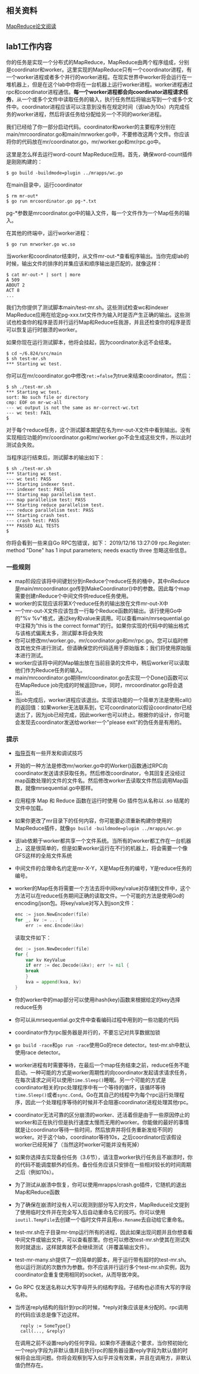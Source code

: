 
## 相关资料
[MapReduce论文阅读](https://tanxinyu.work/mapreduce-thesis/)

## lab1工作内容

你的任务是实现一个分布式的MapReduce，MapReduce由两个程序组成，分别是coordinator和worker。这里实现的MapReduce只有一个coordinator进程，有一个worker进程或者多个并行的worker进程。在现实世界中worker将会运行在一堆机器上，但是在这个lab中你将在一台机器上运行worker进程。worker进程通过rpc和coordinator进程通信。**每一个worker进程都会向coordinator进程请求任务**，从一个或多个文件中读取任务的输入，执行任务然后将输出写到一个或多个文件中。coordinator进程应该可以注意到没有在规定时间（该lab为10s）内完成任务的worker进程，然后将该任务给分配给另一个不同的worker进程。

我们已经给了你一部分启动代码。coordinator和worker的主要程序分别在main/mrcoordinator.go和main/mrworker.go中，不要修改这两个文件。你应该将你的代码放在mr/coordinator.go，mr/worker.go和mr/rpc.go中。

这里是怎么样去运行word-count MapReduce应用。首先，确保word-count插件是刚刚构建的：
```shell
$ go build -buildmode=plugin ../mrapps/wc.go
```
在main目录中，运行coordinator
```shell
$ rm mr-out*
$ go run mrcoordinator.go pg-*.txt
```
pg-*参数是mrcoordinator.go中的输入文件，每一个文件作为一个Map任务的输入。

在其他的终端中，运行worker进程：
```shell
$ go run mrworker.go wc.so
```
当worker和coordinator结束时，从文件mr-out-*查看程序输出。当你完成lab的时候，输出文件的排序的并集应该和顺序输出是匹配的，就像这样：
```shell
$ cat mr-out-* | sort | more
A 509
ABOUT 2
ACT 8
...
```

我们为你提供了测试脚本main/test-mr.sh。这些测试检查wc和indexer MapReduce应用在给定pg-xxx.txt文件作为输入时是否产生正确的输出。这些测试也检查你的程序是否并行运行Map和Reduce任我游，并且还检查你的程序是否可以恢复运行时崩溃的worker。

如果你现在运行测试脚本，他将会挂起，因为coordinator永远不会结束。
```shell
$ cd ~/6.824/src/main
$ sh test-mr.sh
*** Starting wc test.
```

你可以在mr/coordinator.go中修改`ret:=false`为true来结束coordinator。然后：
```shell
$ sh ./test-mr.sh
*** Starting wc test.
sort: No such file or directory
cmp: EOF on mr-wc-all
--- wc output is not the same as mr-correct-wc.txt
--- wc test: FAIL
$
```

对于每个reduce任务，这个测试脚本期望在名为mr-out-X文件中看到输出。没有实现相应功能的mr/coordinator.go和mr/worker.go不会生成这些文件，所以此时测试会失败。

当程序运行结束后，测试脚本的输出如下：
```shell
$ sh ./test-mr.sh
*** Starting wc test.
--- wc test: PASS
*** Starting indexer test.
--- indexer test: PASS
*** Starting map parallelism test.
--- map parallelism test: PASS
*** Starting reduce parallelism test.
--- reduce parallelism test: PASS
*** Starting crash test.
--- crash test: PASS
*** PASSED ALL TESTS
$
```

你将会看到一些来自Go RPC包错误，如下：
2019/12/16 13:27:09 rpc.Register: method "Done" has 1 input parameters; needs exactly three
忽略这些信息。

### 一些规则
* map阶段应该将中间键划分到nReduce个reduce任务的桶中，其中nReduce是main/mrcoordinator.go传到MakeCoordinator()中的参数。因此每个map需要创建nReduce个中间文件供reduce任务使用。
* worker的实现应该将第X个reduce任务的输出放在文件mr-out-X中
* 一个mr-out-X文件应该包含一行每个Reduce函数的输出。该行使用Go中的"%v %v"格式，通过key和value来调用。可以查看main/mrsequential.go中注释为"this is the correct format"的行。如果你实现的代码中的输出格式与该格式偏离太多，测试脚本将会失败
* 你可以修改mr/worker.go，mr/coordinator.go和mr/rpc.go。您可以临时修改其他文件进行测试，但请确保您的代码适用于原始版本；我们将使用原始版本进行测试。
* worker应该将中间的Map输出放在当前目录的文件中，稍后worker可以读取他们作为Reduce任务的输入。
* main/mrcoordinator.go期待mr/coordinator.go去实现一个Done()函数可以在MapReduce job完成的时候返回true，同时，mrcoordinator.go将会退出。
* 当job完成后，worker进程应该退出。实现该功能的一个简单方法是使用call()的返回值：如果worker无法联系到，它可coordinator以假设coordinator已经退出了，因为job已经完成，因此worker也可以终止。根据你的设计，你可能会发现去coordinator发送给worker一个"please exit"的伪任务是有用的。


### 提示
* [指导页](https://pdos.csail.mit.edu/6.824/labs/guidance.html)有一些开发和调试技巧
* 开始的一种方法是修改mr/worker.go中的Worker()函数通过RPC向coordinator发送请求获取任务。然后修改coordinator，令其回复还没经过map函数处理的文件的文件名。然后修改worker去读取文件然后调用Map函数，就像mrsequential.go中那样。
* 应用程序 Map 和 Reduce 函数在运行时使用 Go 插件包从名称以 .so 结尾的文件中加载。
* 如果你更改了mr目录下的任何内容，你可能要必须重新构建你使用的MapReduce插件，就像`go build -buildmode=plugin ../mrapps/wc.go`
* 该lab依赖于worker都共享一个文件系统。当所有的worker都工作在一台机器上，这是很简单的，但是如果worker运行在不行的机器上，将会需要一个像GFS这样的全局文件系统
* 中间文件的合理命名约定是mr-X-Y，X是Map任务的编号，Y是reduce任务的编号。
* worker的Map任务将需要一个方法去将中间key/value对存储到文件中，这个方法可以在reduce任务期间正确的读取文件。一个可能的方法是使用Go的encoding/json包。将key/value对写入到json文件：

    ```go
    enc := json.NewEncoder(file)
    for _, kv := ... {
        err := enc.Encode(&kv)
    ```
    读取文件如下：
    ```go
    dec := json.NewDecoder(file)
    for {
        var kv KeyValue
        if err := dec.Decode(&kv); err != nil {
        break
        }
        kva = append(kva, kv)
    }
    ```
* 你的worker中的map部分可以使用ihash(key)函数来根据给定的key选择reduce任务
* 你可以从mrsequential.go文件中查看编码过程中用到的一些功能的代码
* coordinator作为rpc服务器是并行的，不要忘记对共享数据加锁
* `go build -race`和`go run -race`使用Go的rece detector。test-mr.sh中默认使用race detector。
* worker进程有时需要等待，在最后一个map任务结束之前，reduce任务不能启动。一种可能的方式是worker周期性的向coordinator发起请求请求任务，在每次请求之间可以使用`time.Sleep()`睡眠。另一个可能的方式是coordinator相关的rpc处理程序中有一个等待的循环，该循环等待`time.Sleep()`或者`sync.Cond`。Go在其自己的线程中为每个rpc运行处理程序，因此一个处理程序等待的时候并不会阻塞coordinator进程处理其他rpc。
* coordinator无法可靠的区分崩溃的worker、还活着但是由于一些原因停止的worker和正在执行但是执行速度太慢而无用的worker。你能做的最好的事情就是让coordinator等待一些时间，然后放弃并将任务重新发给不同的worker。对于这个lab，coordinator等待10s，之后coordinator应该假设worker已经死掉了（当然这时worker可能并没有死掉）
* 如果你选择去实现备份任务（3.6节），请注意worker执行任务且不崩溃时，你的代码不能调度额外的任务。备份任务应该只安排在一些相对较长的时间周期之后（例如10s）。
* 为了测试从崩溃中恢复，你可以使用mrapps/crash.go插件，它随机的退出Map和Reduce函数
* 为了确保在崩溃时没有人可以观测到部分写入的文件，MapReduce论文提到了使用临时文件并在完全写入后自动重命名它的技巧。你可以使用`ioutil.TempFile`去创建一个临时文件并且用`os.Rename`去自动给它重命名。
* test-mr.sh在子目录mr-tmp运行所有的进程，因此如果出现问题并且你想查看中间文件或输出文件，可以查看那里。你也可以修改test-mr.sh使其在测试失败时就退出，这样就奔就不会继续测试（并覆盖输出文件）。
* test-mr-many.sh提供了一的简单的脚本，用于运行带有超时的test-mr.sh。他以运行测试的次数作为参数。你不应该并行运行多个test-mr.sh实例，因为coordinator会重复使用相同的socket，从而导致冲突。
* Go RPC 仅发送名称以大写字母开头的结构字段。子结构也必须有大写的字段名称。
* 当传送reply结构的指针到rpc的时候，*reply对象应该是未分配的。rpc调用的代码应该总是像下边这样。
    ```
      reply := SomeType{}
      call(..., &reply)
    ```
    在调用之前不设置reply的任何字段。如果你不遵循这个要求，当你预初始化一个reply字段为非默认值并且执行rpc的服务器设置reply字段为默认值的时候将会出现问题。你将会观察到写入似乎并没有效果，并且在调用方，非默认值仍然存在。